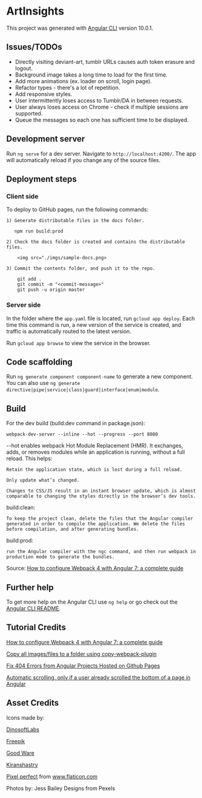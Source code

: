 # ArtInsights

This project was generated with [Angular CLI](https://github.com/angular/angular-cli) version 10.0.1.

## Issues/TODOs

- Directly visiting deviant-art, tumblr URLs causes auth token erasure and logout.
- Background image takes a long time to load for the first time. 
- Add more animations (ex. loader on scroll, login page).
- Refactor types - there's a lot of repetition.
- Add responsive styles.
- User intermittently loses access to Tumblr/DA in between requests. 
- User always loses access on Chrome - check if multiple sessions are supported.
- Queue the messages so each one has sufficient time to be displayed.

## Development server

Run `ng serve` for a dev server. Navigate to `http://localhost:4200/`. The app will automatically reload if you change any of the source files.

## Deployment steps

### Client side

To deploy to GitHub pages, run the following commands:

    1) Generate distributable files in the docs folder. 
 
       npm run build:prod

    2) Check the docs folder is created and contains the distributable files.

        <img src="./imgs/sample-docs.png>

    3) Commit the contents folder, and push it to the repo.

        git add .
        git commit -m "<commit-message>"
        git push -u origin master

### Server side

In the folder where the `app.yaml` file is located, run `gcloud app deploy`. Each time this command is run, a new version of the service is created, and traffic is automatically routed to the latest version. 

Run `gcloud app browse` to view the service in the browser.

## Code scaffolding

Run `ng generate component component-name` to generate a new component. You can also use `ng generate directive|pipe|service|class|guard|interface|enum|module`.

## Build

For the dev build (build:dev command in package.json):

  `webpack-dev-server --inline --hot --progress --port 8080`

--hot enables webpack Hot Module Replacement (HMR). It exchanges, adds, or removes modules while an application is running, without a full reload. This helps:

    Retain the application state, which is lost during a full reload.

    Only update what’s changed.

    Changes to CSS/JS result in an instant browser update, which is almost comparable to changing the styles directly in the browser’s dev tools.

build:clean: 

    To keep the project clean, delete the files that the Angular compiler generated in order to compile the application. We delete the files before compilation, and after generating bundles. 

build:prod: 

    run the Angular compiler with the ngc command, and then run webpack in production mode to generate the bundles.

Source: <a href="https://www.freecodecamp.org/news/how-to-configure-webpack-4-with-angular-7-a-complete-guide-9a23c879f471/">How to configure Webpack 4 with Angular 7: a complete guide</a>

## Further help

To get more help on the Angular CLI use `ng help` or go check out the [Angular CLI README](https://github.com/angular/angular-cli/blob/master/README.md).

## Tutorial Credits

<a href="https://www.freecodecamp.org/news/how-to-configure-webpack-4-with-angular-7-a-complete-guide-9a23c879f471/">How to configure Webpack 4 with Angular 7: a complete guide</a>

<a href="https://medium.com/a-beginners-guide-for-webpack-2/copy-all-images-files-to-a-folder-using-copy-webpack-plugin-7c8cf2de7676">Copy all images/files to a folder using copy-webpack-plugin</a>

<a href="https://shermandigital.com/blog/fix-404-errors-from-angular-projects-hosted-on-github-pages/#:~:text=If%20you%20deploy%20an%20Angular,html%20page.&text=To%20accomplish%20the%20redirect%2C%20create,of%20the%20angular%2Dcli%20application.">Fix 404 Errors from Angular Projects Hosted on Github Pages
</a>

<a href="https://pumpingco.de/blog/automatic-scrolling-only-if-a-user-already-scrolled-the-bottom-of-a-page-in-angular/">Automatic scrolling, only if a user already scrolled the bottom of a page in Angular</a>

## Asset Credits

Icons made by:

<a href="https://www.flaticon.com/authors/dinosoftlabs" title="DinosoftLabs">DinosoftLabs</a>

<a href="https://www.flaticon.com/authors/freepik" title="Freepik">Freepik</a>

<a href="https://www.flaticon.com/authors/good-ware" title="Good Ware">Good Ware</a>

<a href="https://www.flaticon.com/authors/kiranshastry" title="Kiranshastry">Kiranshastry</a>

<a href="https://www.flaticon.com/authors/pixel-perfect" title="Pixel perfect">Pixel perfect</a>
from <a href="https://www.flaticon.com/" title="Flaticon">www.flaticon.com</a></div>

Photos by:
Jess Bailey Designs from Pexels